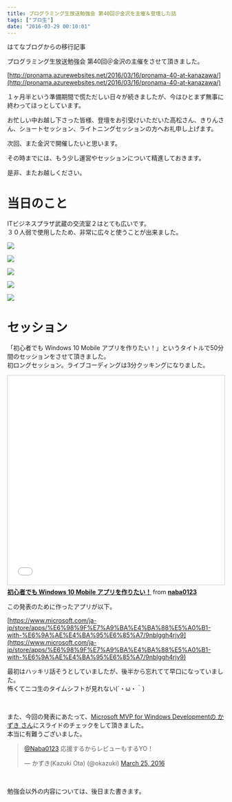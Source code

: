 ```yaml
---
title: プログラミング生放送勉強会 第40回＠金沢を主催＆登壇した話
tags: ["プロ生"]
date: "2016-03-29 00:10:01"
---
```


<div class="alert info">
はてなブログからの移行記事
</div>

プログラミング生放送勉強会 第40回＠金沢の主催をさせて頂きました。

[http://pronama.azurewebsites.net/2016/03/16/pronama-40-at-kanazawa/](http://pronama.azurewebsites.net/2016/03/16/pronama-40-at-kanazawa/)

１ヶ月半という準備期間で慌ただしい日々が続きましたが、今はひとまず無事に終わってほっとしています。

お忙しい中お越し下さった皆様、登壇をお引受けいただいた高松さん、きりんさん、ショートセッション、ライトニングセッションの方へお礼申し上げます。

次回、また金沢で開催したいと思います。

その時までには、もう少し運営やセッションについて精進しておきます。

是非、またお越しください。

# 当日のこと

ITビジネスプラザ武蔵の交流室２はとても広いです。  
３０人弱で使用したため、非常に広々と使うことが出来ました。

![](20160328235552.jpg)

![](20160328235606.jpg)

![](20160328235613.jpg)

![](20160328235625.jpg)

![](20160328235715.jpg)

# セッション

「初心者でも Windows 10 Mobile アプリを作りたい！」というタイトルで50分間のセッションをさせて頂きました。  
初ロングセッション。ライブコーディングは3分クッキングになりました。

<iframe src="//www.slideshare.net/slideshow/embed_code/key/NTAeLJS8mp9UHl" width="595" height="485" frameborder="0" marginwidth="0" marginheight="0" scrolling="no" style="border:1px solid #CCC; border-width:1px; margin-bottom:5px; max-width: 100%;" allowfullscreen> </iframe> <div style="margin-bottom:5px"> <strong> <a href="//www.slideshare.net/naba0123/windows-10-mobile-60052999" title="初心者でも Windows 10 Mobile アプリを作りたい！" target="_blank">初心者でも Windows 10 Mobile アプリを作りたい！</a> </strong> from <strong><a href="https://www.slideshare.net/naba0123" target="_blank">naba0123</a></strong> </div>

この発表のために作ったアプリが以下。

[https://www.microsoft.com/ja-jp/store/apps/%E6%98%9F%E7%A9%BA%E4%BA%88%E5%A0%B1-with-%E6%9A%AE%E4%BA%95%E6%85%A7/9nblggh4rjv9](https://www.microsoft.com/ja-jp/store/apps/%E6%98%9F%E7%A9%BA%E4%BA%88%E5%A0%B1-with-%E6%9A%AE%E4%BA%95%E6%85%A7/9nblggh4rjv9)

最初はハッキリ話そうとしていましたが、後半から忘れてて早口になっていました。  
怖くてニコ生のタイムシフトが見れない(´・ω・｀)

<br>

また、今回の発表にあたって、[Microsoft MVP for Windows Developmentの かずき さん](https://twitter.com/okazuki)にスライドのチェックをして頂きました。  
本当に有難うございました。

<blockquote class="twitter-tweet"><p lang="ja" dir="ltr"><a href="https://twitter.com/Naba0123?ref_src=twsrc%5Etfw">@Naba0123</a> 応援するからレビューもするYO！</p>&mdash; かずき(Kazuki Ota) (@okazuki) <a href="https://twitter.com/okazuki/status/713337724170674177?ref_src=twsrc%5Etfw">March 25, 2016</a></blockquote> <script async src="https://platform.twitter.com/widgets.js" charset="utf-8"></script>

<br>

勉強会以外の内容については、後日また書きます。

<br>
